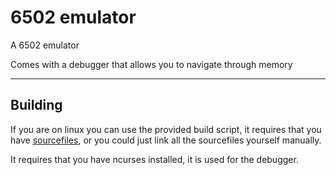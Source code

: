 # 6502 emulator
A 6502 emulator

Comes with a debugger that allows you to navigate through memory

---

## Building
If you are on linux you can use the provided build script, it requires that you have [sourcefiles](https://github.com/gsckoco/sourcefiles), or you could just link all the sourcefiles yourself manually.

It requires that you have ncurses installed, it is used for the debugger.